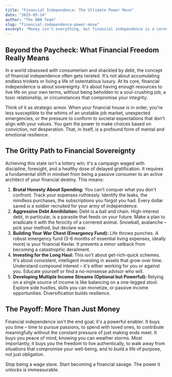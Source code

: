 ```yaml
---
title: "Financial Independence: The Ultimate Power Move"
date: "2025-05-14"
author: "The NBN Team"
slug: "financial-independence-power-move"
excerpt: "Money isn't everything, but financial independence is a cornerstone of true freedom. It's not about Lambos; it's about options, resilience, and the power to say 'no' to what doesn't serve you."
---
```


## Beyond the Paycheck: What Financial Freedom Really Means

In a world obsessed with consumerism and shackled by debt, the concept of financial independence often gets twisted. It's not about accumulating endless trinkets or living a life of ostentatious luxury. At its core, financial independence is about sovereignty. It's about having enough resources to live life on your own terms, without being beholden to a soul-crushing job, a toxic relationship, or circumstances that compromise your integrity.

Think of it as strategic armor. When your financial house is in order, you're less susceptible to the whims of an unstable job market, unexpected emergencies, or the pressure to conform to societal expectations that don't align with your values. You gain the power to make choices based on conviction, not desperation. That, in itself, is a profound form of mental and emotional resilience.

## The Gritty Path to Financial Sovereignty

Achieving this state isn't a lottery win; it's a campaign waged with discipline, foresight, and a healthy dose of delayed gratification. It requires a fundamental shift in mindset from being a passive consumer to an active architect of your financial destiny. This means:

1.  **Brutal Honesty About Spending:** You can't conquer what you don't confront. Track your expenses ruthlessly. Identify the leaks, the mindless purchases, the subscriptions you forgot you had. Every dollar saved is a soldier recruited for your army of independence.
2.  **Aggressive Debt Annihilation:** Debt is a ball and chain. High-interest debt, in particular, is a parasite that feeds on your future. Make a plan to eradicate it with the ferocity of a cornered animal. Snowball, avalanche – pick your method, but declare war.
3.  **Building Your War Chest (Emergency Fund):** Life throws punches. A robust emergency fund (3-6 months of essential living expenses, ideally more) is your financial Kevlar. It prevents a minor setback from becoming a catastrophic derailment.
4.  **Investing for the Long Haul:** This isn't about get-rich-quick schemes. It's about consistent, intelligent investing in assets that grow over time. Understand compound interest – it's either working for you or against you. Educate yourself or find a no-nonsense advisor who will.
5.  **Developing Multiple Income Streams (Optional but Powerful):** Relying on a single source of income is like balancing on a one-legged stool. Explore side hustles, skills you can monetize, or passive income opportunities. Diversification builds resilience.

## The Payoff: More Than Just Money

Financial independence isn't the end goal; it's a powerful enabler. It buys you time – time to pursue passions, to spend with loved ones, to contribute meaningfully without the constant pressure of just making ends meet. It buys you peace of mind, knowing you can weather storms. Most importantly, it buys you the freedom to live authentically, to walk away from situations that compromise your well-being, and to build a life of purpose, not just obligation.

Stop being a wage slave. Start becoming a financial savage. The power it unlocks is immeasurable.
